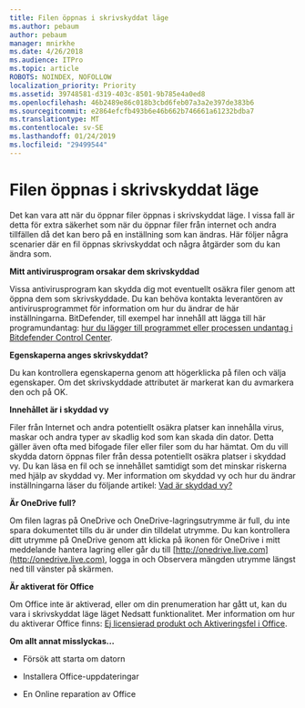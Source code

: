 ```yaml
---
title: Filen öppnas i skrivskyddat läge
ms.author: pebaum
author: pebaum
manager: mnirkhe
ms.date: 4/26/2018
ms.audience: ITPro
ms.topic: article
ROBOTS: NOINDEX, NOFOLLOW
localization_priority: Priority
ms.assetid: 39748581-d319-403c-8501-9b785e4a0ed8
ms.openlocfilehash: 46b2489e86c018b3cbd6feb07a3a2e397de383b6
ms.sourcegitcommit: e2864efcfb493b6e46b662b746661a61232bdba7
ms.translationtype: MT
ms.contentlocale: sv-SE
ms.lasthandoff: 01/24/2019
ms.locfileid: "29499544"
---
```

# <a name="file-open-read-only"></a>Filen öppnas i skrivskyddat läge

Det kan vara att när du öppnar filer öppnas i skrivskyddat läge. I vissa fall är detta för extra säkerhet som när du öppnar filer från internet och andra tillfällen då det kan bero på en inställning som kan ändras. Här följer några scenarier där en fil öppnas skrivskyddat och några åtgärder som du kan ändra som.
  
 **Mitt antivirusprogram orsakar dem skrivskyddad**
  
Vissa antivirusprogram kan skydda dig mot eventuellt osäkra filer genom att öppna dem som skrivskyddade. Du kan behöva kontakta leverantören av antivirusprogrammet för information om hur du ändrar de här inställningarna. BitDefender, till exempel har innehåll att lägga till här programundantag: [hur du lägger till programmet eller processen undantag i Bitdefender Control Center](https://www.bitdefender.com/support/how-to-add-application-or-process-exclusions-in-bitdefender-control-center-1119.mdl).
  
 **Egenskaperna anges skrivskyddat?**
  
Du kan kontrollera egenskaperna genom att högerklicka på filen och välja egenskaper. Om det skrivskyddade attributet är markerat kan du avmarkera den och på OK.
  
 **Innehållet är i skyddad vy**
  
Filer från Internet och andra potentiellt osäkra platser kan innehålla virus, maskar och andra typer av skadlig kod som kan skada din dator. Detta gäller även ofta med bifogade filer eller filer som du har hämtat. Om du vill skydda datorn öppnas filer från dessa potentiellt osäkra platser i skyddad vy. Du kan läsa en fil och se innehållet samtidigt som det minskar riskerna med hjälp av skyddad vy. Mer information om skyddad vy och hur du ändrar inställningarna läser du följande artikel: [Vad är skyddad vy?](https://support.office.com/en-us/article/d6f09ac7-e6b9-4495-8e43-2bbcdbcb6653)
  
 **Är OneDrive full?**
  
Om filen lagras på OneDrive och OneDrive-lagringsutrymme är full, du inte spara dokumentet tills du är under din tilldelat utrymme. Du kan kontrollera ditt utrymme på OneDrive genom att klicka på ikonen för OneDrive i mitt meddelande hantera lagring eller går du till [http://onedrive.live.com](http://onedrive.live.com), logga in och Observera mängden utrymme längst ned till vänster på skärmen.
  
 **Är aktiverat för Office**
  
Om Office inte är aktiverad, eller om din prenumeration har gått ut, kan du vara i skrivskyddat läge läget Nedsatt funktionalitet. Mer information om hur du aktiverar Office finns: [Ej licensierad produkt och Aktiveringsfel i Office](https://support.office.com/en-us/article/0d23d3c0-c19c-4b2f-9845-5344fedc4380).
  
 **Om allt annat misslyckas...**
  
- Försök att starta om datorn
    
- Installera Office-uppdateringar
    
- En Online reparation av Office
    

